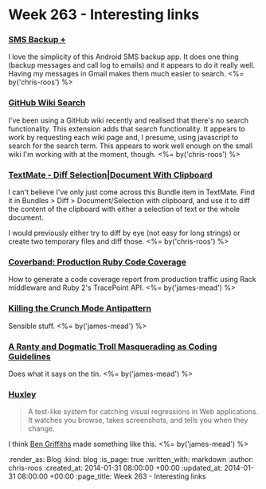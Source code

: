 Week 263 - Interesting links
============================

### [SMS Backup +](https://play.google.com/store/apps/details?id=com.zegoggles.smssync&hl=en)

I love the simplicity of this Android SMS backup app. It does one thing (backup messages and call log to emails) and it appears to do it really well. Having my messages in Gmail makes them much easier to search. <%= by('chris-roos') %>


### [GitHub Wiki Search](https://chrome.google.com/webstore/detail/github-wiki-search/gdifdhnjmjaidbajhapmbcbnoocoeooc?hl=en)

I've been using a GitHub wiki recently and realised that there's no search functionality. This extension adds that search functionality. It appears to work by requesting each wiki page and, I presume, using javascript to search for the search term. This appears to work well enough on the small wiki I'm working with at the moment, though. <%= by('chris-roos') %>


### [TextMate - Diff Selection|Document With Clipboard](https://github.com/textmate/diff.tmbundle/blob/master/Commands/Diff%20Buffer%20With%20Clipboard.plist)

I can't believe I've only just come across this Bundle item in TextMate. Find it in Bundles > Diff > Document/Selection with clipboard, and use it to diff the content of the clipboard with either a selection of text or the whole document.

I would previously either try to diff by eye (not easy for long strings) or create two temporary files and diff those. <%= by('chris-roos') %>


### [Coverband: Production Ruby Code Coverage](https://techblog.livingsocial.com/blog/2013/12/17/coverband-production-ruby-code-coverage/)

How to generate a code coverage report from production traffic using Rack middleware and Ruby 2's TracePoint API. <%= by('james-mead') %>


### [Killing the Crunch Mode Antipattern](http://chadfowler.com/blog/2014/01/22/the-crunch-mode-antipattern/)

Sensible stuff. <%= by('james-mead') %>


### [A Ranty and Dogmatic Troll Masquerading as Coding Guidelines](http://blog.rocketpoweredjetpants.com/2014/01/a-ranty-and-dogmatic-troll-masquerading.html)

Does what it says on the tin. <%= by('james-mead') %>


### [Huxley](https://github.com/facebook/huxley)

> A test-like system for catching visual regressions in Web applications. It watches you browse, takes screenshots, and tells you when they change.

I think [Ben Griffiths](https://twitter.com/beng) made something like this. <%= by('james-mead') %>


:render_as: Blog
:kind: blog
:is_page: true
:written_with: markdown
:author: chris-roos
:created_at: 2014-01-31 08:00:00 +00:00
:updated_at: 2014-01-31 08:00:00 +00:00
:page_title: Week 263 - Interesting links
